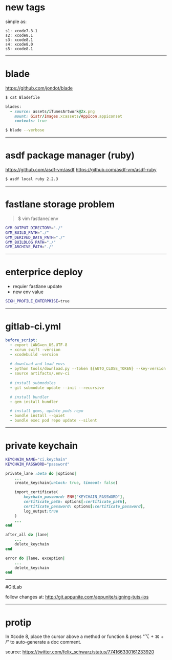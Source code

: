 
# new tags

simple as:

```
s1: xcode7.3.1
s2: xcode8.1
s3: xcode8.1
s4: xcode8.0
s5: xcode8.1
```
---

# blade

https://github.com/jondot/blade

```bash
$ cat Bladefile 
```

```ruby
blades:
  - source: assets/iTunesArtwork@2x.png
    mount: Gistr/Images.xcassets/AppIcon.appiconset
    contents: true
```

```bash
$ blade --verbose
```

---

# asdf package manager (ruby)

https://github.com/asdf-vm/asdf
https://github.com/asdf-vm/asdf-ruby

```bash
$ asdf local ruby 2.2.3
```

---

# fastlane storage problem

> $ vim fastlane/.env

```bash
GYM_OUTPUT_DIRECTORY="./"
GYM_BUILD_PATH="./"
GYM_DERIVED_DATA_PATH="./"
GYM_BUILDLOG_PATH="./"
GYM_ARCHIVE_PATH="./"
```

---

# enterprice deploy

- requier fastlane update
- new env value

```bash
SIGH_PROFILE_ENTERPRISE=true
```

---

# gitlab-ci.yml

```yml
before_script:
  - export LANG=en_US.UTF-8
  - xcrun swift -version
  - xcodebuild -version
  
  # download and load envs
  - python tools/download.py --token ${AUTO_CLOSE_TOKEN} --key-version ${token}
  - source artifacts/.env-ci
  
  # install submodules
  - git submodule update --init --recursive

  # install bundler
  - gem install bundler

  # install gems, update pods repo
  - bundle install --quiet
  - bundle exec pod repo update --silent
```

---

# private keychain

```bash
KEYCHAIN_NAME="ci.keychain"
KEYCHAIN_PASSWORD="password"
```

```ruby
private_lane :beta do |options|
	...
	create_keychain(unlock: true, timeout: false)

	import_certificate(
	    keychain_password: ENV["KEYCHAIN_PASSWORD"], 
	    certificate_path: options[:certificate_path], 
	    certificate_password: options[:certificate_password], 
	    log_output:true
	)
	...
end

after_all do |lane|
	...
	delete_keychain
end

error do |lane, exception|
	...
	delete_keychain
end

```

---

#GitLab

follow changes at:
http://git.appunite.com/appunite/signing-tuts-ios

---

# protip

In Xcode 8, place the cursor above a method or function & press "⌥ + ⌘ + /" to auto-generate a doc comment.

source: https://twitter.com/felix_schwarz/status/774166330161233920
